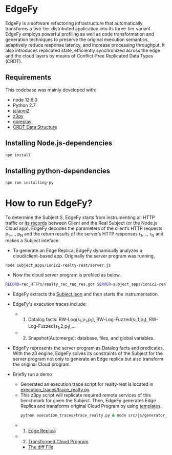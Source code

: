 # EdgeFy
EdgeFy is a software refactoring infrastructure that automatically transforms a two-tier distributed application into its three-tier variant. EdgeFy employs powerful profiling as well as code transformation and generation techniques to preserve the original execution semantics, adaptively reduce response latency, and increase processing throughput. It also introduces replicated state, efficiently synchronized across the edge and the cloud layers by
means of Conflict-Free Replicated Data Types (CRDT).

## Requirements
This codebase was mainly developed with:
- node 12.6.0
- Python 2.7
- [jalangi2](https://github.com/Samsung/jalangi2)
- [z3py](https://github.com/Z3Prover/z3)
- [goreplay](https://github.com/buger/goreplay)
- [CRDT Data Structure](https://github.com/automerge/automerge)  

## Installing Node.js-dependencies
```bash
npm install
```

## Installing python-dependencies
```bash
npm run installing-py
```


# How to run EdgeFy?

To determine the Subject S, EdgeFy starts from instrumenting all HTTP traffic or [its records](https://github.com/39997gt/EdgeFy/blob/master/rec_HTTPs/realty_rec_req_res.gor) between Client and the Real Subject (or the Node.js Cloud app). EdgeFy decodes the parameters of the client’s HTTP requests p<sub>1</sub>,..., p<sub>N</sub> and the return results of the server’s HTTP responses r<sub>1</sub>,..., r<sub>N</sub> and makes a Subject inteface.

- To generate an Edge Replica, EdgeFy dynamically analyzes a cloud/client-based app.
Originally the server program was running,  
```
node subject_apps/ionic2-realty-rest/server.js
```
- Now the cloud server program is profiled as below.
```bash
RECORD=rec_HTTPs/realty_rec_req_res.gor SERVER=subject_apps/ionic2-realty-rest/server.js npm run EdgeRefactoring 
```
- EdgeFy extracts the [Subject.json](https://github.com/39997gt/EdgeFy/blob/master/Subject.json) and then starts the instrumentation.
- EdgeFy's execution traces include:
  - 1) Datalog facts: RW-Log(s<sub>1</sub>,v<sub>1</sub>,p<sub>1</sub>), RW-Log-Fuzzed(s<sub>1</sub>,1,p<sub>1</sub>), RW-Log-Fuzzed(s<sub>1</sub>,2,p<sub>1</sub>),...
  - 2) Snapshot(Automerge): database, files, and global variables.
- EdgeFy represents the server program as Datalog facts and predicates. With the z3 engine, EdgeFy solves its constraints of the Subject for the server program not only to generate an Edge replica but also transform the original Cloud program.

- Briefly run a demo
  - Generated an execution trace script for realty-rest is located in [execution_traces/trace_realty.py](https://github.com/39997gt/EdgeFy/blob/master/execution_traces/trace_realty.py).
  - This z3py script will replicate required remote services of this benchmark for given the Subject. Then, EdgeFy generates Edge Replica and transforms original Cloud Program by using [templates](https://github.com/39997gt/EdgeFy/tree/master/src/templates).
    ```bash
    python execution_traces/trace_realty.py & node src/js/generator_edge_cloud.js
    ```  
  - 1) [Edge Replica](https://github.com/39997gt/EdgeFy/blob/master/results/edge/edge_replica.js)
  - 2) [Transformed Cloud Program](https://github.com/39997gt/EdgeFy/blob/master/results/cloud/server/enhanced_norm_property-service.js)
      - [The diff File](https://github.com/39997gt/EdgeFy/blob/master/results/difffiles/result.diff)
